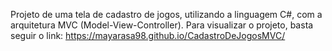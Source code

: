 Projeto de uma tela de cadastro de jogos, utilizando a linguagem C#, com a arquitetura MVC (Model-View-Controller).
Para visualizar o projeto, basta seguir o link: https://mayarasa98.github.io/CadastroDeJogosMVC/
